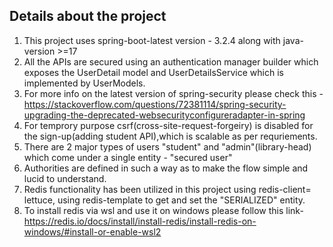 ## Details about the project

1. This project uses spring-boot-latest version - 3.2.4 along with java-version >=17
2. All the APIs are secured using an authentication manager builder which exposes the UserDetail model and UserDetailsService which is implemented by UserModels.
3. For more info on the latest version of spring-security please check this - https://stackoverflow.com/questions/72381114/spring-security-upgrading-the-deprecated-websecurityconfigureradapter-in-spring
4. For temprory purpose csrf(cross-site-request-forgeiry) is disabled for the sign-up(adding student API),which is scalable as per requriements.
5. There are 2 major types of users "student" and "admin"(library-head) which come under a single entity - "secured user"
6. Authorities are defined in such a way as to make the flow simple and lucid to understand.
7. Redis functionality has been utilized in this project using redis-client= lettuce, using redis-template to get and set the "SERIALIZED" entity.
8. To install redis via wsl and use it on windows please follow this link- https://redis.io/docs/install/install-redis/install-redis-on-windows/#install-or-enable-wsl2   
